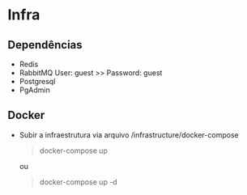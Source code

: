 # Infra

## Dependências

  - Redis  
  - RabbitMQ
    User: guest >> Password: guest 
  - Postgresql
  - PgAdmin

## Docker

* Subir a infraestrutura via arquivo /infrastructure/docker-compose               

  > docker-compose up 

  ou 

  > docker-compose up -d
